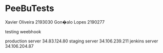 # PeeBuTests

Xavier Oliveira 2193030
Gon�alo Lopes 2190277

testing weebhook

production server 34.83.124.80
staging server 34.106.239.211
jenkins server 34.106.204.87